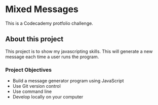 # Mixed Messages 
This is a Codecademy protfolio challenge.

## About this project
This project is to show my javascripting skills. This will generate a new message each time a user runs the program. 

### Project Objectives
* Build a message generator program using JavaScript
* Use Git version control
* Use command line
* Develop locally on your computer